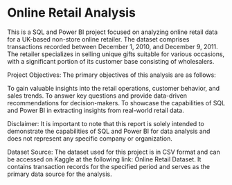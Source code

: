 # Online Retail Analysis 

This is a SQL and Power BI project focused on analyzing online retail data for a UK-based non-store online retailer. The dataset comprises transactions recorded between December 1, 2010, and December 9, 2011. The retailer specializes in selling unique gifts suitable for various occasions, with a significant portion of its customer base consisting of wholesalers.

Project Objectives:
The primary objectives of this analysis are as follows:

To gain valuable insights into the retail operations, customer behavior, and sales trends.
To answer key questions and provide data-driven recommendations for decision-makers.
To showcase the capabilities of SQL and Power BI in extracting insights from real-world retail data.

Disclaimer:
It is important to note that this report is solely intended to demonstrate the capabilities of SQL and Power BI for data analysis and does not represent any specific company or organization.

Dataset Source:
The dataset used for this project is in CSV format and can be accessed on Kaggle at the following link: Online Retail Dataset. It contains transaction records for the specified period and serves as the primary data source for the analysis.

